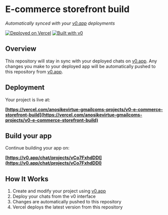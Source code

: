 # E-commerce storefront build

*Automatically synced with your [v0.app](https://v0.app) deployments*

[![Deployed on Vercel](https://img.shields.io/badge/Deployed%20on-Vercel-black?style=for-the-badge&logo=vercel)](https://vercel.com/anosikevirtue-gmailcoms-projects/v0-e-commerce-storefront-build)
[![Built with v0](https://img.shields.io/badge/Built%20with-v0.app-black?style=for-the-badge)](https://v0.app/chat/projects/vCo7FxhdDDI)

## Overview

This repository will stay in sync with your deployed chats on [v0.app](https://v0.app).
Any changes you make to your deployed app will be automatically pushed to this repository from [v0.app](https://v0.app).

## Deployment

Your project is live at:

**[https://vercel.com/anosikevirtue-gmailcoms-projects/v0-e-commerce-storefront-build](https://vercel.com/anosikevirtue-gmailcoms-projects/v0-e-commerce-storefront-build)**

## Build your app

Continue building your app on:

**[https://v0.app/chat/projects/vCo7FxhdDDI](https://v0.app/chat/projects/vCo7FxhdDDI)**

## How It Works

1. Create and modify your project using [v0.app](https://v0.app)
2. Deploy your chats from the v0 interface
3. Changes are automatically pushed to this repository
4. Vercel deploys the latest version from this repository
